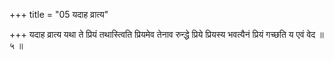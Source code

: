 +++
title = "05 यदाह व्रात्य"

+++
यदाह व्रात्य यथा ते प्रियं तथास्त्विति प्रियमेव तेनाव रुन्द्धे प्रिये प्रियस्य भवत्यैनं प्रियं गच्छति य एवं वेद ॥ ५ ॥